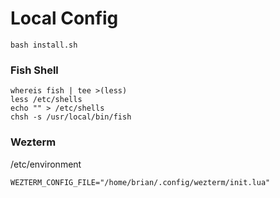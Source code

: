 # Local Config

```
bash install.sh
```

### Fish Shell
```
whereis fish | tee >(less)
less /etc/shells
echo "" > /etc/shells
chsh -s /usr/local/bin/fish
```

### Wezterm
/etc/environment
```
WEZTERM_CONFIG_FILE="/home/brian/.config/wezterm/init.lua"
```
